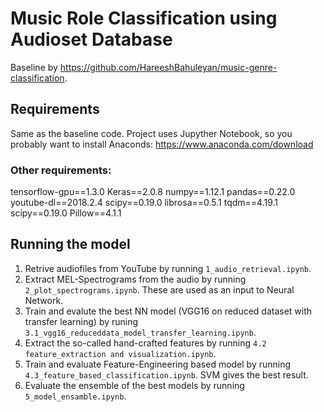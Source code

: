 # Music Role Classification using Audioset Database
 
 Baseline by https://github.com/HareeshBahuleyan/music-genre-classification. 
 
## Requirements 
Same as the baseline code. 
Project uses Jupyther Notebook, so you probably want to install Anaconds: https://www.anaconda.com/download

### Other requirements:

tensorflow-gpu==1.3.0
Keras==2.0.8
numpy==1.12.1
pandas==0.22.0
youtube-dl==2018.2.4
scipy==0.19.0
librosa==0.5.1
tqdm==4.19.1
scipy==0.19.0
Pillow==4.1.1

## Running the model

1. Retrive audiofiles from YouTube by running ``` 1_audio_retrieval.ipynb ```.
1. Extract MEL-Spectrograms from the audio by running 
```2_plot_spectrograms.ipynb```. These are used as an input to Neural Network.
1. Train and evalute the best NN model (VGG16 on reduced dataset with transfer learning) by runing ```3.1_vgg16_reduceddata_model_transfer_learning.ipynb```.
1. Extract the so-called hand-crafted features by running ```4.2 feature_extraction and visualization.ipynb```. 
1. Train and evaluate Feature-Engineering based model by running ```4.3_feature_based_classification.ipynb```. SVM gives the best result.
1. Evaluate the ensemble of the best models by running ```5_model_ensamble.ipynb```.
